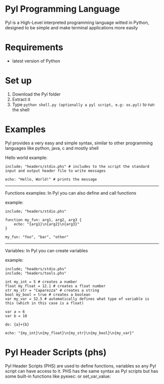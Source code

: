 # Pyl Programming Language
Pyl is a High-Level interpreted programming language witted in Python, designed to be simple and make terminal applications more easily

# Requirements
- latest version of Python

# Set up
1. Download the Pyl folder
2. Extract it
3. Type `python shell.py (optionally a pyl script, e.g: os.pyl)` to run the shell

# Examples
Pyl provides a very easy and simple syntax, similar to other programming languages like python, java, c and mostly shell

Hello world example:

```shell
include; "headers/stdio.phs" # includes to the script the standard input and output header file to write messages

echo: "Hello, World!" # prints the message
```

---

Functions examples:
In Pyl you can also define and call functions

example:
```shell
include; "headers/stdio.phs"

function my_fun: arg1, arg2, arg3 {
    echo: "{arg1}\n{arg2}\n{arg3}"    
}

my_fun: "foo", "bar", "other"
```

---

Variables:
In Pyl you can create variables

example:
```shell
include; "headers/stdio.phs"
include; "headers/tools.phs"

int my_int = 5 # creates a number
float my_float = 12.1 # creates a float number
str my_str = "Caparezza" # creates a string
bool my_bool = true # creates a boolean
var my_var = 32.5 # automatically defines what type of variable is this (which in this case is a float)

var a = 6
var b = 18

do: {a}+{b}

echo: "{my_int}\n{my_float}\n{my_str}\n{my_bool}\n{my_var}"
```

# Pyl Header Scripts (phs)
Pyl Header Scripts (PHS) are used to define functions, variables so any Pyl script can have access to it. PHS has the same syntax as Pyl scripts but has some built-in functions like pyexec: or set_var_value:

